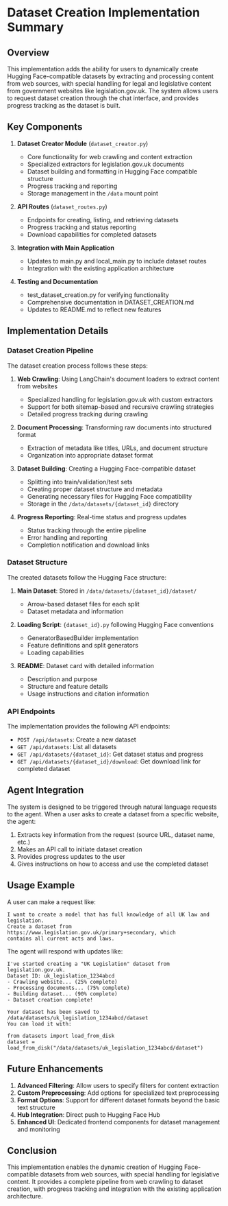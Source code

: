 # Dataset Creation Implementation Summary

## Overview

This implementation adds the ability for users to dynamically create Hugging Face-compatible datasets by extracting and processing content from web sources, with special handling for legal and legislative content from government websites like legislation.gov.uk. The system allows users to request dataset creation through the chat interface, and provides progress tracking as the dataset is built.

## Key Components

1. **Dataset Creator Module** (`dataset_creator.py`)
   - Core functionality for web crawling and content extraction
   - Specialized extractors for legislation.gov.uk documents
   - Dataset building and formatting in Hugging Face compatible structure
   - Progress tracking and reporting
   - Storage management in the `/data` mount point

2. **API Routes** (`dataset_routes.py`)
   - Endpoints for creating, listing, and retrieving datasets
   - Progress tracking and status reporting
   - Download capabilities for completed datasets

3. **Integration with Main Application**
   - Updates to main.py and local_main.py to include dataset routes
   - Integration with the existing application architecture

4. **Testing and Documentation**
   - test_dataset_creation.py for verifying functionality
   - Comprehensive documentation in DATASET_CREATION.md
   - Updates to README.md to reflect new features

## Implementation Details

### Dataset Creation Pipeline

The dataset creation process follows these steps:

1. **Web Crawling**: Using LangChain's document loaders to extract content from websites
   - Specialized handling for legislation.gov.uk with custom extractors
   - Support for both sitemap-based and recursive crawling strategies
   - Detailed progress tracking during crawling

2. **Document Processing**: Transforming raw documents into structured format
   - Extraction of metadata like titles, URLs, and document structure
   - Organization into appropriate dataset format

3. **Dataset Building**: Creating a Hugging Face-compatible dataset
   - Splitting into train/validation/test sets
   - Creating proper dataset structure and metadata
   - Generating necessary files for Hugging Face compatibility
   - Storage in the `/data/datasets/{dataset_id}` directory

4. **Progress Reporting**: Real-time status and progress updates
   - Status tracking through the entire pipeline
   - Error handling and reporting
   - Completion notification and download links

### Dataset Structure

The created datasets follow the Hugging Face structure:

1. **Main Dataset**: Stored in `/data/datasets/{dataset_id}/dataset/`
   - Arrow-based dataset files for each split
   - Dataset metadata and information

2. **Loading Script**: `{dataset_id}.py` following Hugging Face conventions
   - GeneratorBasedBuilder implementation
   - Feature definitions and split generators
   - Loading capabilities

3. **README**: Dataset card with detailed information
   - Description and purpose
   - Structure and feature details
   - Usage instructions and citation information

### API Endpoints

The implementation provides the following API endpoints:

- `POST /api/datasets`: Create a new dataset
- `GET /api/datasets`: List all datasets
- `GET /api/datasets/{dataset_id}`: Get dataset status and progress
- `GET /api/datasets/{dataset_id}/download`: Get download link for completed dataset

## Agent Integration

The system is designed to be triggered through natural language requests to the agent. When a user asks to create a dataset from a specific website, the agent:

1. Extracts key information from the request (source URL, dataset name, etc.)
2. Makes an API call to initiate dataset creation
3. Provides progress updates to the user
4. Gives instructions on how to access and use the completed dataset

## Usage Example

A user can make a request like:

```
I want to create a model that has full knowledge of all UK law and legislation. 
Create a dataset from https://www.legislation.gov.uk/primary+secondary, which 
contains all current acts and laws.
```

The agent will respond with updates like:

```
I've started creating a "UK Legislation" dataset from legislation.gov.uk.
Dataset ID: uk_legislation_1234abcd
- Crawling website... (25% complete)
- Processing documents... (75% complete)
- Building dataset... (90% complete)
- Dataset creation complete! 

Your dataset has been saved to /data/datasets/uk_legislation_1234abcd/dataset
You can load it with:

from datasets import load_from_disk
dataset = load_from_disk("/data/datasets/uk_legislation_1234abcd/dataset")
```

## Future Enhancements

1. **Advanced Filtering**: Allow users to specify filters for content extraction
2. **Custom Preprocessing**: Add options for specialized text preprocessing
3. **Format Options**: Support for different dataset formats beyond the basic text structure
4. **Hub Integration**: Direct push to Hugging Face Hub
5. **Enhanced UI**: Dedicated frontend components for dataset management and monitoring

## Conclusion

This implementation enables the dynamic creation of Hugging Face-compatible datasets from web sources, with special handling for legislative content. It provides a complete pipeline from web crawling to dataset creation, with progress tracking and integration with the existing application architecture.
